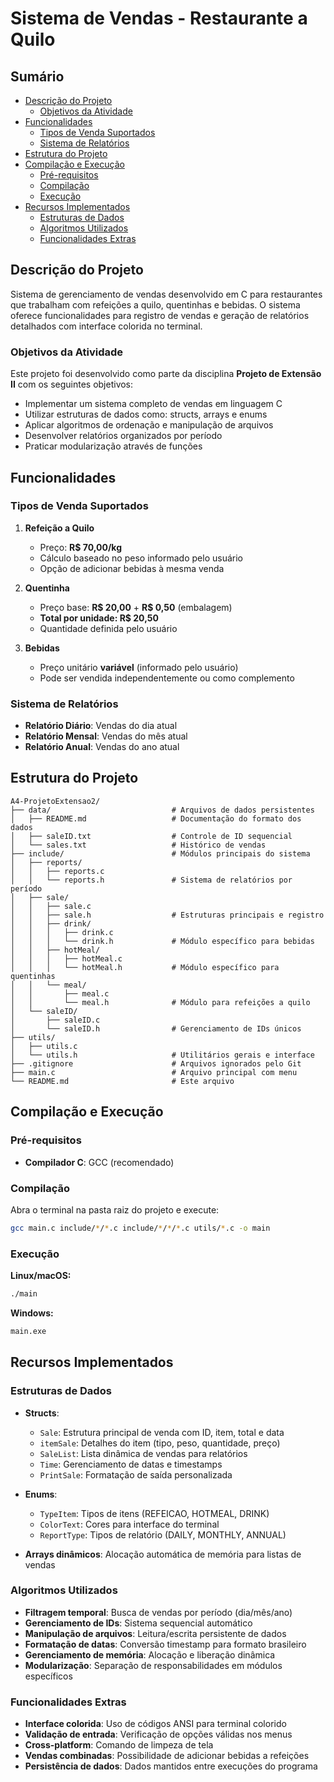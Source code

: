# Sistema de Vendas - Restaurante a Quilo

## Sumário

- [Descrição do Projeto](#descrição-do-projeto)
  - [Objetivos da Atividade](#objetivos-da-atividade)
- [Funcionalidades](#funcionalidades)
  - [Tipos de Venda Suportados](#tipos-de-venda-suportados)
  - [Sistema de Relatórios](#sistema-de-relatórios)
- [Estrutura do Projeto](#estrutura-do-projeto)
- [Compilação e Execução](#compilação-e-execução)
  - [Pré-requisitos](#pré-requisitos)
  - [Compilação](#compilação)
  - [Execução](#execução)
- [Recursos Implementados](#recursos-implementados)
  - [Estruturas de Dados](#estruturas-de-dados)
  - [Algoritmos Utilizados](#algoritmos-utilizados)
  - [Funcionalidades Extras](#funcionalidades-extras)

## Descrição do Projeto

Sistema de gerenciamento de vendas desenvolvido em C para restaurantes que trabalham com refeições a quilo, quentinhas e bebidas. O sistema oferece funcionalidades para registro de vendas e geração de relatórios detalhados com interface colorida no terminal.

### Objetivos da Atividade

Este projeto foi desenvolvido como parte da disciplina **Projeto de Extensão II** com os seguintes objetivos:

- Implementar um sistema completo de vendas em linguagem C
- Utilizar estruturas de dados como: structs, arrays e enums
- Aplicar algoritmos de ordenação e manipulação de arquivos
- Desenvolver relatórios organizados por período
- Praticar modularização através de funções

## Funcionalidades

### Tipos de Venda Suportados

1. **Refeição a Quilo** 
   - Preço: **R$ 70,00/kg**
   - Cálculo baseado no peso informado pelo usuário
   - Opção de adicionar bebidas à mesma venda

2. **Quentinha**
   - Preço base: **R$ 20,00** + **R$ 0,50** (embalagem)
   - **Total por unidade: R$ 20,50**
   - Quantidade definida pelo usuário

3. **Bebidas**
   - Preço unitário **variável** (informado pelo usuário)
   - Pode ser vendida independentemente ou como complemento

### Sistema de Relatórios

- **Relatório Diário**: Vendas do dia atual
- **Relatório Mensal**: Vendas do mês atual
- **Relatório Anual**: Vendas do ano atual

## Estrutura do Projeto

```
A4-ProjetoExtensao2/
├── data/                           # Arquivos de dados persistentes
│   ├── README.md                   # Documentação do formato dos dados
│   ├── saleID.txt                  # Controle de ID sequencial
│   └── sales.txt                   # Histórico de vendas
├── include/                        # Módulos principais do sistema
│   ├── reports/
│   │   ├── reports.c
│   │   └── reports.h               # Sistema de relatórios por período
│   ├── sale/
│   │   ├── sale.c
│   │   ├── sale.h                  # Estruturas principais e registro
│   │   ├── drink/
│   │   │   ├── drink.c
│   │   │   └── drink.h             # Módulo específico para bebidas
│   │   ├── hotMeal/
│   │   │   ├── hotMeal.c
│   │   │   └── hotMeal.h           # Módulo específico para quentinhas
│   │   └── meal/
│   │       ├── meal.c
│   │       └── meal.h              # Módulo para refeições a quilo
│   └── saleID/
│       ├── saleID.c
│       └── saleID.h                # Gerenciamento de IDs únicos
├── utils/
│   ├── utils.c
│   └── utils.h                     # Utilitários gerais e interface
├── .gitignore                      # Arquivos ignorados pelo Git
├── main.c                          # Arquivo principal com menu
└── README.md                       # Este arquivo
```

## Compilação e Execução

### Pré-requisitos

- **Compilador C**: GCC (recomendado)

### Compilação

Abra o terminal na pasta raiz do projeto e execute:

```bash
gcc main.c include/*/*.c include/*/*/*.c utils/*.c -o main
```

### Execução

**Linux/macOS:**
```bash
./main
```

**Windows:**
```bash
main.exe
```

## Recursos Implementados

### Estruturas de Dados
- **Structs**: 
  - `Sale`: Estrutura principal de venda com ID, item, total e data
  - `itemSale`: Detalhes do item (tipo, peso, quantidade, preço)
  - `SaleList`: Lista dinâmica de vendas para relatórios
  - `Time`: Gerenciamento de datas e timestamps
  - `PrintSale`: Formatação de saída personalizada

- **Enums**: 
  - `TypeItem`: Tipos de itens (REFEICAO, HOTMEAL, DRINK)
  - `ColorText`: Cores para interface do terminal
  - `ReportType`: Tipos de relatório (DAILY, MONTHLY, ANNUAL)

- **Arrays dinâmicos**: Alocação automática de memória para listas de vendas

### Algoritmos Utilizados
- **Filtragem temporal**: Busca de vendas por período (dia/mês/ano)
- **Gerenciamento de IDs**: Sistema sequencial automático
- **Manipulação de arquivos**: Leitura/escrita persistente de dados
- **Formatação de datas**: Conversão timestamp para formato brasileiro
- **Gerenciamento de memória**: Alocação e liberação dinâmica
- **Modularização**: Separação de responsabilidades em módulos específicos

### Funcionalidades Extras
- **Interface colorida**: Uso de códigos ANSI para terminal colorido
- **Validação de entrada**: Verificação de opções válidas nos menus
- **Cross-platform**: Comando de limpeza de tela
- **Vendas combinadas**: Possibilidade de adicionar bebidas a refeições
- **Persistência de dados**: Dados mantidos entre execuções do programa
